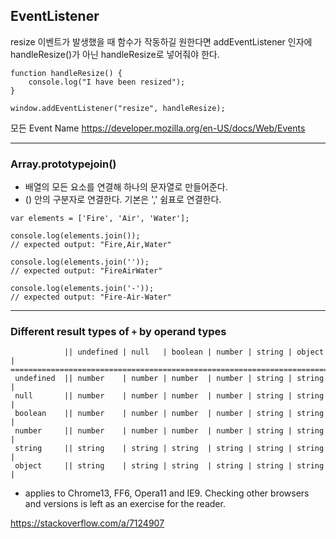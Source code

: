 ## EventListener

resize 이벤트가 발생했을 때 함수가 작동하길 원한다면 addEventListener 인자에 handleResize()가 아닌 handleResize로 넣어줘야 한다.

```
function handleResize() {
    console.log("I have been resized");
}

window.addEventListener("resize", handleResize);
```

모든 Event Name
https://developer.mozilla.org/en-US/docs/Web/Events

---

### Array.prototypejoin()
- 배열의 모든 요소를 연결해 하나의 문자열로 만들어준다.
- () 안의 구분자로 연결한다. 기본은 ',' 쉼표로 연결한다.
```
var elements = ['Fire', 'Air', 'Water'];

console.log(elements.join());
// expected output: "Fire,Air,Water"

console.log(elements.join(''));
// expected output: "FireAirWater"

console.log(elements.join('-'));
// expected output: "Fire-Air-Water"
```
---

### Different result types of `+` by operand types
```
            || undefined | null   | boolean | number | string | object |
=========================================================================
 undefined  || number    | number | number  | number | string | string | 
 null       || number    | number | number  | number | string | string | 
 boolean    || number    | number | number  | number | string | string | 
 number     || number    | number | number  | number | string | string | 
 string     || string    | string | string  | string | string | string | 
 object     || string    | string | string  | string | string | string | 
 ```
 * applies to Chrome13, FF6, Opera11 and IE9. Checking other browsers and versions is left as an exercise for the reader.

 https://stackoverflow.com/a/7124907
